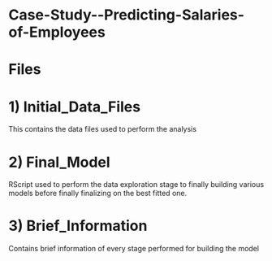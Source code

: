# Case-Study--Predicting-Salaries-of-Employees

# Files

# 1) Initial_Data_Files

This contains the data files used to perform the analysis

# 2) Final_Model 

RScript used to perform the data exploration stage to finally building various models before finally finalizing on the best fitted one.

# 3) Brief_Information

Contains brief information of every stage performed for building the model
